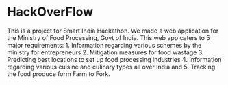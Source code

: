 # HackOverFlow
This is a project for Smart India Hackathon. We made a web application for the Ministry of Food Processing, Govt of India. This web app caters to 5 major requirements: 1. Information regarding various schemes by the ministry for entrepreneurs 2. Mitigation measures for food wastage 3. Predicting best locations to set up food processing industries 4. Information regarding various cuisine and culinary types all over India and 5. Tracking the food produce form Farm to Fork.
